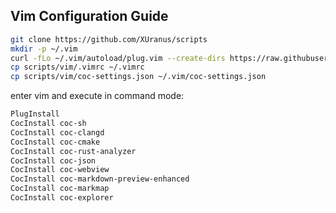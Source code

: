 ## Vim Configuration Guide

```bash
git clone https://github.com/XUranus/scripts
mkdir -p ~/.vim
curl -fLo ~/.vim/autoload/plug.vim --create-dirs https://raw.githubusercontent.com/junegunn/vim-plug/master/plug.vim
cp scripts/vim/.vimrc ~/.vimrc
cp scripts/vim/coc-settings.json ~/.vim/coc-settings.json
```

enter vim and execute in command mode:
```bash
PlugInstall
CocInstall coc-sh
CocInstall coc-clangd  
CocInstall coc-cmake
CocInstall coc-rust-analyzer
CocInstall coc-json
CocInstall coc-webview
CocInstall coc-markdown-preview-enhanced
CocInstall coc-markmap
CocInstall coc-explorer
```
